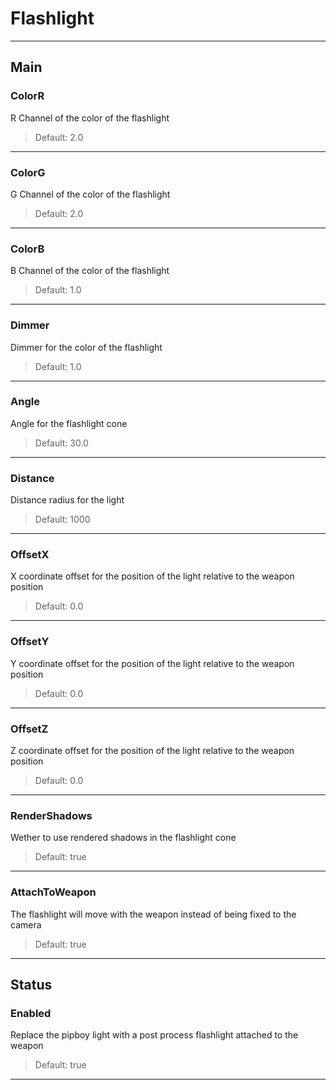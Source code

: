 # Flashlight

---

## Main

### ColorR

R Channel of the color of the flashlight

>Default: 2.0

---

### ColorG

G Channel of the color of the flashlight

>Default: 2.0

---

### ColorB

B Channel of the color of the flashlight

>Default: 1.0

---

### Dimmer

Dimmer for the color of the flashlight

>Default: 1.0

---

### Angle

Angle for the flashlight cone

>Default: 30.0

---

### Distance

Distance radius for the light

>Default: 1000

---

### OffsetX

X coordinate offset for the position of the light relative to the weapon position

>Default: 0.0

---

### OffsetY

Y coordinate offset for the position of the light relative to the weapon position

>Default: 0.0

---

### OffsetZ

Z coordinate offset for the position of the light relative to the weapon position

>Default: 0.0

---

### RenderShadows

Wether to use rendered shadows in the flashlight cone

>Default: true

---

### AttachToWeapon

The flashlight will move with the weapon instead of being fixed to the camera

>Default: true

---

## Status

### Enabled

Replace the pipboy light with a post process flashlight attached to the weapon

>Default: true

---
